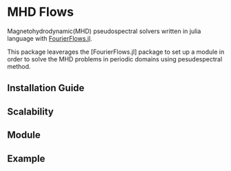 # MHD Flows

Magnetohydrodynamic(MHD) pseudospectral solvers written in julia language with <a href="http://github.com/FourierFlows/FourierFlows.jl">FourierFlows.jl</a>. 

This package leaverages the [FourierFlows.jl] package to set up a module in order to solve the MHD problems in periodic domains using pesudespectral method.

## Installation Guide


## Scalability


## Module


## Example


